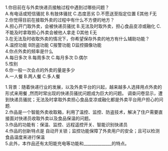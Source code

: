 1.你目前在与外卖快递员接触过程中遇到过哪些问题？  
A.有电话或短信骚扰 B.有肢体骚扰 C.态度恶劣 D.不愿送至指定位置 E其他 F无  
2.你觉得目前在接取外卖的过程中有什么不方便的地方？  
A.担心开门取外卖，会被快递员骚扰 B.无法及时取外卖，担心食品变凉或融化 C.不能及时拿取担心外卖会被他人拿走 D其他 E无  
3.在无法及时收取外卖的情况下，你希望保存外卖的地方有什么辅助功能？  
A.温控功能 B防盗功能 C报警功能 D监控摄像功能  
4.你点外卖的频率是什么  
A.每日多次 B.每周多次 C.每月多次 D.偶尔  
5.性别  
6.你一般一次会点的外卖的量是多少  
A.一人餐 B.两人餐 C.多人餐  


1.背景：随着快递行业的发展，以及外卖平台的兴起，越来越多人选择用点外卖的形式来用餐 ,然而时常出现的快递员骚扰问题成为巨大的问题。 调查问卷显示，遭到快递员骚扰；无法及时拿取外卖担心食品变凉或融化都是外卖平台用户担心的问题.  
2.作品是一个智能外卖收取箱，利用了温控、监控、防盗技术，解决了住户需要直接面对快递员收取外卖以及食品保温的问题。  
3.作品的功能有：保温、监控、远程遥控开关、智能识别快递员  
4.作品的创新特点是 自动开关锁；监控功能保障了外卖用户的安全；且可以检测食品温度来进行保温  
5.此外，本作品还有太阳能充电等功能和______________的特点。  
